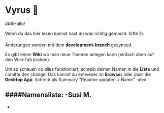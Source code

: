 # Vyrus :syringe:

###Hallo!

Wenn du das hier lesen kannst hast du was richtig gemacht.
töfte :+1:

Änderungen werden mit dem **development-branch** gesynced.

Es gibt einen **Wiki** wo man neue Themen anlegen kann (einfach oben auf den Wiki-Tab klicken). 

Um zu schauen ob alles funktioniert, schreib deinen Namen in die **Liste** und comitte den change. Das kannst du entweder im **Browser** oder über die **Desktop App**. Schreib als Summary "Readme updaten + Name"
-alex

####Namensliste:
-Susi M.
-
-





